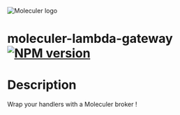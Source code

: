 ![Moleculer logo](http://moleculer.services/images/banner.png)

# moleculer-lambda-gateway [![NPM version](https://img.shields.io/npm/v/moleculer-bee-queue.svg)](https://www.npmjs.com/package/moleculer-lambda-gateway)

# Description

Wrap your handlers with a Moleculer broker !